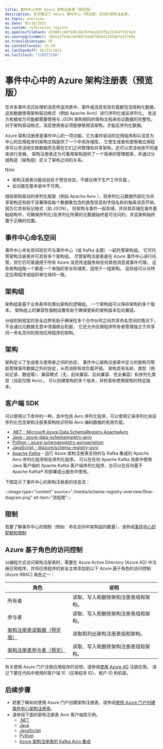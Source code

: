 ```yaml
---
title: 事件中心中的 Azure 架构注册表（预览版）
description: 本文概述了 Azure 事件中心（预览版）支持的架构注册表。
ms.topic: overview
ms.date: 05/10/2021
ms.custom: references_regions
ms.openlocfilehash: 43380ccd4f20616676f4eeb53fb2231b4f76f4e9
ms.sourcegitcommit: 58e5d3f4a6cb44607e946f6b931345b6fe237e0e
ms.translationtype: HT
ms.contentlocale: zh-CN
ms.lasthandoff: 05/25/2021
ms.locfileid: "110371198"
---
```

# <a name="azure-schema-registry-in-event-hubs-preview"></a>事件中心中的 Azure 架构注册表（预览版）
在许多事件流式处理和消息传送场景中，事件或消息有效负载都包含结构化数据，这些数据使用架构驱动格式（例如 Apache Avro）进行序列化或反序列化。 发送方和接收方可能都需要使用与 JSON 架构相同的架构文档来验证数据的完整性。 对于架构驱动格式，消息使用者必须能够使用该架构，才能反序列化数据。 

Azure 架构注册表是事件中心的一项功能，它为事件驱动的应用程序和以消息为中心的应用程序的架构文档提供了一个中央存储库。 它使生成者和使用者应用程序可以灵活地交换数据而无需在它们之间管理和共享架构，还可以灵活地按不同速率进行发展。 架构注册表还为可重用架构提供了一个简单的管理框架，并通过分组构造（架构组）定义了架构之间的关系。

> [!NOTE]
> - 架构注册表功能目前处于预览状态，不建议用于生产工作负载 。
> - 此功能在基本层中不可用。

借助架构驱动的序列化框架（例如 Apache Avro ），将序列化元数据外部化为共享架构还有助于显著降低每个数据集包含的类型信息和字段名称的每条消息开销，因为它具有标记格式（如 JSON）。 将架构与事件一起存储，并将其存储在事件基础结构中，可确保序列化/反序列化所需的元数据始终是可访问的，并且架构始终置于正确的位置。 

## <a name="event-hubs-namespace"></a>事件中心命名空间
事件中心命名空间现在可与事件中心（或 Kafka 主题）一起托管架构组。 它可托管架构注册表并可具有多个架构组。 尽管架构注册表是在 Azure 事件中心进行托管，但它仍可普遍用于所有 Azure 消息传送服务和任何其他消息或事件代理。 这些架构组每一个都是一个单独的安全存储库，适用于一组架构。 这些组可以与特定应用程序或组织单位保持一致。 

## <a name="schema-groups"></a>架构组
架构组是基于业务条件的类似架构的逻辑组。 一个架构组可以保存架构的多个版本。 架构组上的兼容性强制设置有助于确保更新的架构版本后向兼容。

分组机制规定的安全边界有助于确保在多个合作伙伴之间共享命名空间的情况下，不会通过元数据无意中泄漏商业机密。 它还允许应用程序所有者管理独立于共享同一命名空间的其他应用程序的架构。


## <a name="schemas"></a>架构
架构定义了生成者与使用者之间的协定。 事件中心架构注册表中定义的架构可帮助管理事件数据之外的协定，从而消除有效负载开销。 架构具有名称、类型（例如记录、数组等）、兼容模式（无、前向兼容、后向兼容、完全兼容）和序列化类型（目前仅限 Avro）。 可以创建架构的多个版本，并检索和使用架构的特定版本。 

## <a name="client-sdks"></a>客户端 SDK
可以使用以下库中的一种，其中包括 Avro 序列化程序，可以使用它来序列化和反序列化包含架构注册表架构标识符和 Avro 编码数据的有效负载。

- [.NET - Microsoft.Azure.Data.SchemaRegistry.ApacheAvro](https://github.com/Azure/azure-sdk-for-net/tree/master/sdk/schemaregistry/Microsoft.Azure.Data.SchemaRegistry.ApacheAvro)
- [Java - azure-data-schemaregistry-avro](https://github.com/Azure/azure-sdk-for-java/tree/master/sdk/schemaregistry/azure-data-schemaregistry-avro/)
- [Python - azure-schemaregistry-avroserializer](https://github.com/Azure/azure-sdk-for-python/tree/master/sdk/schemaregistry/azure-schemaregistry-avroserializer)
- [JavaScript - @azure/schema-registry-avro](https://github.com/Azure/azure-sdk-for-js/tree/master/sdk/schemaregistry/schema-registry-avro)
- [Apache Kafka](https://github.com/Azure/azure-schema-registry-for-kafka/) - 运行 Azure 架构注册表支持的与 Kafka 集成的 Apache Avro 序列化程序和反序列化程序。 可以在任何 Apache Kafka 场景中使用 Java 客户端的 Apache Kafka 客户端序列化程序，也可以在任何基于 Apache Kafka® 的部署或云服务中使用。 

下图显示了事件中心的架构注册表的信息流： 

:::image type="content" source="./media/schema-registry-overview/flow-diagram.png" alt-text="流程图":::

## <a name="limits"></a>限制
若要了解事件中心的限制（例如：命名空间中架构组的数量），请参阅[事件中心的配额和限制](event-hubs-quotas.md)

## <a name="azure-role-based-access-control"></a>Azure 基于角色的访问控制
以编程方式访问架构注册表时，需要在 Azure Active Directory (Azure AD) 中注册应用程序，并将应用程序的安全主体添加到以下 Azure 基于角色的访问控制 (Azure RBAC) 角色之一：

| 角色 | 说明 | 
| ---- | ----------- | 
| 所有者 | 读取、写入和删除架构注册表组和架构。 |
| 参与者 | 读取、写入和删除架构注册表组和架构。 |
| [架构注册表读取器（预览版）](../role-based-access-control/built-in-roles.md#schema-registry-reader-preview) | 读取和列出架构注册表组和架构。 |
| [架构注册表参与者（预览）](../role-based-access-control/built-in-roles.md#schema-registry-reader-preview) | 读取、写入和删除架构注册表组和架构。 |

有关使用 Azure 门户注册应用程序的说明，请参阅[使用 Azure AD](../active-directory/develop/quickstart-register-app.md) 注册应用。 请记下要在代码中使用的客户端 ID（应用程序 ID）、租户 ID 和机密。 

## <a name="next-steps"></a>后续步骤

- 若要了解如何使用 Azure 门户创建架构注册表，请参阅[使用 Azure 门户创建事件中心架构注册表](create-schema-registry.md)。
- 请参阅下面的架构注册表 Avro 客户端库示例。
    - [.NET](https://github.com/Azure/azure-sdk-for-net/tree/master/sdk/schemaregistry/Microsoft.Azure.Data.SchemaRegistry.ApacheAvro/tests/Samples)
    - [Java](https://github.com/Azure/azure-sdk-for-java/tree/master/sdk/schemaregistry/azure-data-schemaregistry-avro/src/samples)
    - [JavaScript](https://github.com/Azure/azure-sdk-for-js/tree/master/sdk/schemaregistry/schema-registry-avro/samples )
    - [Python](https://github.com/Azure/azure-sdk-for-python/tree/master/sdk/schemaregistry/azure-schemaregistry-avroserializer/samples )
    - [Azure 架构注册表的 Kafka Avro 集成](https://github.com/Azure/azure-schema-registry-for-kafka/tree/master/csharp/avro/samples)

